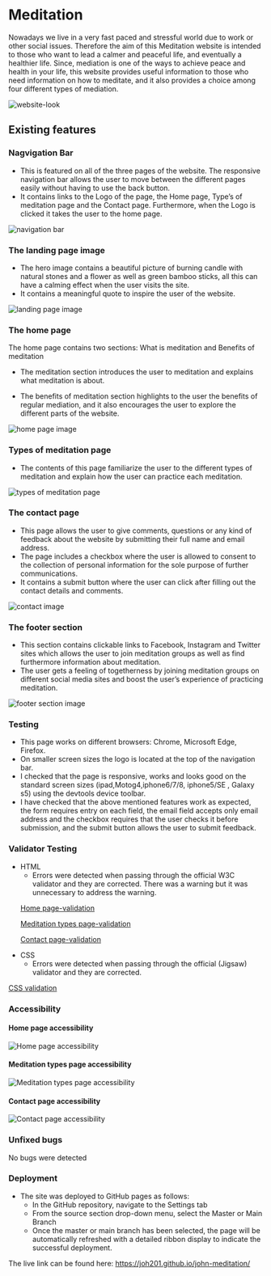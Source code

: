 # Meditation
<p>
Nowadays we live in a very fast paced and stressful world due to work or other social issues.
 Therefore the aim of this Meditation website is intended to those who want to lead a calmer and peaceful life, and eventually a healthier life.
Since, mediation is one of the ways to achieve peace and health in your life, this website provides useful information to those who need information on how to meditate,
and it also provides a choice among four different types of mediation.</p>

![website-look](assets/images/website-look.JPG)

## Existing features

### Nagvigation Bar
<ul>
<li>This is featured on all of the three pages of the website. The responsive navigation bar allows the user to move between the different pages easily without having to use the back button. </li>
<li>
It contains links to the Logo of the page, the Home page, Type’s of meditation page and the Contact page. Furthermore, when the Logo is clicked it takes the user to the home page.
</li>
</ul>

![navigation bar](assets/images/nav-bar.JPG)

### The landing page image
<ul>
<li>The hero image contains a beautiful picture of burning candle with natural stones and a flower as well as green bamboo sticks, all this can have a calming effect when the user visits the site. </li>
<li>It contains a meaningful quote to inspire the user of the website.</li>
</ul>

![landing page image](assets/images/read-hero.JPG)


### The home page
<p> The home page contains two sections: What is meditation and Benefits of meditation</p>
<ul>
<li>The meditation section introduces the user to meditation and explains what meditation is about.</li>
</ul>

<ul>
<li> The benefits of meditation section highlights to the user the benefits of regular mediation, and it also encourages the user to explore the different parts of the website. </li>
</ul>

  ![home page image](assets/images/home-section.JPG)

### Types of meditation page
<ul>
<li>The contents of this page familiarize the user to the different types of meditation and explain how the user can practice each meditation. </li>
</ul>

![types of meditation page](assets/images/meditation-type.JPG)


### The contact page
<ul>
<li>This page allows the user to give comments, questions or any kind of feedback about the website by submitting their full name and email address.</li>
<li>The page includes a checkbox where the user is allowed to consent to the collection of personal information for the sole purpose of further communications. </li>
<li>It contains a submit button where the user can click after filling out the contact details and comments. </li>
</ul>

![contact image](assets/images/contact.JPG)


### The footer section
<ul>
<li>This section contains clickable links to Facebook, Instagram and Twitter sites which allows the user to join meditation groups as well as find furthermore information about meditation.</li>

<li>The user gets a feeling of togetherness by joining meditation groups on different social media sites and boost the user’s experience of practicing meditation. </li>
</ul>

![ footer section image](assets/images/footer.JPG)

### Testing 

<ul>
<li>This page works on different browsers: Chrome, Microsoft Edge, Firefox.</li>
<li> On smaller screen sizes the logo is located at the top of the navigation bar.</li>
<li>I checked that the page is responsive, works and looks good on the standard screen sizes (ipad,Motog4,iphone6/7/8, iphone5/SE , Galaxy s5)  using the devtools device toolbar.</li>
<li>
I have checked that the above mentioned features work as expected, the form requires entry on each field, the email field accepts only email address and the checkbox requires that the user checks it before submission, and the submit button allows the user to submit feedback.   
</li>
</ul>

### Validator Testing
<ul>
<li>HTML
  <ul>
  <li>Errors were detected when passing through the official W3C validator and they are corrected. There was a warning but it was unnecessary to address the warning.</li>
  </ul> 
</li> 


   [Home page-validation](https://validator.w3.org/nu/?doc=https%3A%2F%2Fjoh201.github.io%2Fjohn-meditation%2Findex.html)

   [Meditation types page-validation](https://validator.w3.org/nu/?doc=https%3A%2F%2Fjoh201.github.io%2Fjohn-meditation%2Fmeditation-types.html)

   [Contact page-validation](https://validator.w3.org/nu/?doc=https%3A%2F%2Fjoh201.github.io%2Fjohn-meditation%2Fcontact.html)
   

  <li>CSS
   <ul>
   <li>Errors were detected when passing through the official (Jigsaw) validator and they are corrected. </li>
   </ul>
   
</ul>

   [CSS validation](https://jigsaw.w3.org/css-validator/validator?uri=https%3A%2F%2Fjoh201.github.io%2Fjohn-meditation%2Fassets%2Fcss%2Fstyle.css&profile=css3svg&usermedium=all&warning=1&vextwarning=&lang=en)

   ### Accessibility

  #### Home page accessibility

![Home page accessibility](assets/images/acces-index.JPG)

#### Meditation types page accessibility

![Meditation types page accessibility](assets/images/acces-med-types.JPG)

#### Contact page accessibility

![Contact page accessibility](assets/images/acces-contact.JPG)

### Unfixed bugs

No bugs were detected


### Deployment

<ul>
  <li> The site was deployed to GitHub pages as follows:
   <ul>
   <li> In the GitHub repository, navigate to the Settings tab</li>
   <li>From the source section drop-down menu, select the Master or Main Branch</li>
   <li>Once the master or main branch has been selected, the page will be automatically refreshed with a detailed ribbon display to indicate the successful deployment.</li>
   </ul>
</ul>

The live link can be found here: https://joh201.github.io/john-meditation/


